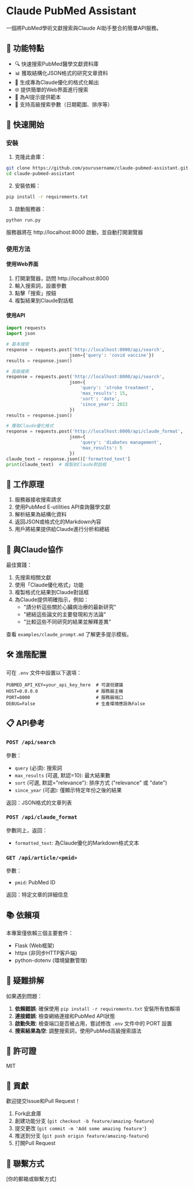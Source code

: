 # Claude PubMed Assistant

一個將PubMed學術文獻搜索與Claude AI助手整合的簡單API服務。

## 🌟 功能特點

- 🔍 快速搜索PubMed醫學文獻資料庫
- 📊 獲取結構化JSON格式的研究文章資料
- 📝 生成專為Claude優化的格式化輸出
- 🌐 提供簡單的Web界面進行搜索
- 🤖 為AI提示提供範本
- 🔄 支持高級搜索參數（日期範圍、排序等）

## 🚀 快速開始

### 安裝

1. 克隆此倉庫：
```bash
git clone https://github.com/yourusername/claude-pubmed-assistant.git
cd claude-pubmed-assistant
```

2. 安裝依賴：
```bash
pip install -r requirements.txt
```

3. 啟動服務器：
```bash
python run.py
```

服務器將在 http://localhost:8000 啟動，並自動打開瀏覽器

### 使用方法

#### 使用Web界面

1. 打開瀏覽器，訪問 http://localhost:8000
2. 輸入搜索詞，設置參數
3. 點擊「搜索」按鈕
4. 複製結果到Claude對話框

#### 使用API

```python
import requests
import json

# 基本搜索
response = requests.post('http://localhost:8000/api/search', 
                        json={'query': 'covid vaccine'})
results = response.json()

# 高級搜索
response = requests.post('http://localhost:8000/api/search', 
                        json={
                            'query': 'stroke treatment',
                            'max_results': 15,
                            'sort': 'date',
                            'since_year': 2022
                        })
results = response.json()

# 獲取Claude優化格式
response = requests.post('http://localhost:8000/api/claude_format', 
                        json={
                            'query': 'diabetes management',
                            'max_results': 5
                        })
claude_text = response.json()['formatted_text']
print(claude_text)  # 複製到Claude對話框
```

## 📖 工作原理

1. 服務器接收搜索請求
2. 使用PubMed E-utilities API查詢醫學文獻
3. 解析結果為結構化資料
4. 返回JSON或格式化的Markdown內容
5. 用戶將結果提供給Claude進行分析和總結

## 🧩 與Claude協作

最佳實踐：

1. 先搜索相關文獻
2. 使用「Claude優化格式」功能
3. 複製格式化結果到Claude對話框
4. 為Claude提供明確指示，例如：
   - "請分析這些關於心臟病治療的最新研究"
   - "總結這些論文的主要發現和方法論"
   - "比較這些不同研究的結果並解釋差異"

查看 `examples/claude_prompt.md` 了解更多提示模板。

## 🛠️ 進階配置

可在 `.env` 文件中設置以下選項：
```
PUBMED_API_KEY=your_api_key_here  # 可選但建議
HOST=0.0.0.0                      # 服務器主機
PORT=8000                         # 服務器端口
DEBUG=False                       # 生產環境應設為False
```

## 📋 API參考

### `POST /api/search`

參數：
- `query` (必須): 搜索詞
- `max_results` (可選, 默認=10): 最大結果數
- `sort` (可選, 默認="relevance"): 排序方式 ("relevance" 或 "date")
- `since_year` (可選): 僅顯示特定年份之後的結果

返回：JSON格式的文章列表

### `POST /api/claude_format`

參數同上，返回：
- `formatted_text`: 為Claude優化的Markdown格式文本

### `GET /api/article/<pmid>`

參數：
- `pmid`: PubMed ID

返回：特定文章的詳細信息

## 📚 依賴項

本專案僅依賴三個主要套件：
- Flask (Web框架)
- httpx (非同步HTTP客戶端)
- python-dotenv (環境變數管理)

## 🔄 疑難排解

如果遇到問題：

1. **依賴錯誤**: 確保使用 `pip install -r requirements.txt` 安裝所有依賴項
2. **連接錯誤**: 檢查網絡連接和PubMed API狀態
3. **啟動失敗**: 檢查端口是否被占用，嘗試修改 `.env` 文件中的 PORT 設置
4. **搜索結果為空**: 調整搜索詞，使用PubMed高級搜索語法 

## 📜 許可證

MIT

## 🤝 貢獻

歡迎提交Issue和Pull Request！

1. Fork此倉庫
2. 創建功能分支 (`git checkout -b feature/amazing-feature`)
3. 提交更改 (`git commit -m 'Add some amazing feature'`)
4. 推送到分支 (`git push origin feature/amazing-feature`)
5. 打開Pull Request

## 📮 聯繫方式

[你的郵箱或聯繫方式]
